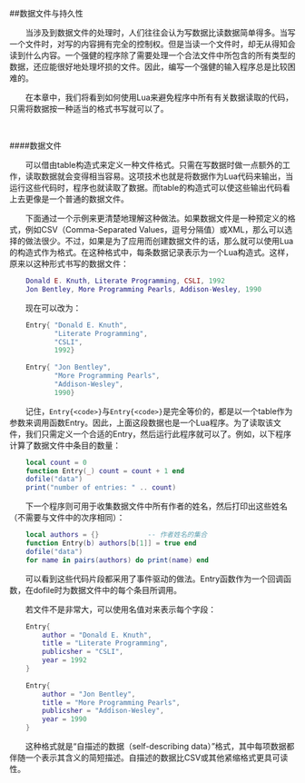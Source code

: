 ##数据文件与持久性

&emsp;&emsp;当涉及到数据文件的处理时，人们往往会认为写数据比读数据简单得多。当写一个文件时，对写的内容拥有完全的控制权。但是当读一个文件时，却无从得知会读到什么内容。一个强健的程序除了需要处理一个合法文件中所包含的所有类型的数据，还应能很好地处理坏损的文件。因此，编写一个强健的输入程序总是比较困难的。

&emsp;&emsp;在本章中，我们将看到如何使用Lua来避免程序中所有有关数据读取的代码，只需将数据按一种适当的格式书写就可以了。

&emsp;&emsp;

####数据文件

&emsp;&emsp;可以借由table构造式来定义一种文件格式。只需在写数据时做一点额外的工作，读取数据就会变得相当容易。这项技术也就是将数据作为Lua代码来输出，当运行这些代码时，程序也就读取了数据。而table的构造式可以使这些输出代码看上去更像是一个普通的数据文件。

&emsp;&emsp;下面通过一个示例来更清楚地理解这种做法。如果数据文件是一种预定义的格式，例如CSV（Comma-Separated Values，逗号分隔值）或XML，那么可以选择的做法很少。不过，如果是为了应用而创建数据文件的话，那么就可以使用Lua的构造式作为格式。在这种格式中，每条数据记录表示为一个Lua构造式。这样，原来以这种形式书写的数据文件：

```lua
    Donald E. Knuth, Literate Programming, CSLI, 1992
    Jon Bentley, More Programming Pearls, Addison-Wesley, 1990
```

&emsp;&emsp;现在可以改为：

```lua
    Entry{ "Donald E. Knuth",
           "Literate Programming",
           "CSLI",
           1992}
           
    Entry{ "Jon Bentley",
           "More Programming Pearls",
           "Addison-Wesley",
           1990}
```

&emsp;&emsp;记住，`Entry{<code>}`与`Entry{<code>}`是完全等价的，都是以一个table作为参数来调用函数Entry。因此，上面这段数据也是一个Lua程序。为了读取该文件，我们只需定义一个合适的Entry，然后运行此程序就可以了。例如，以下程序计算了数据文件中条目的数量：

```lua
    local count = 0
    function Entry(_) count = count + 1 end
    dofile("data")
    print("number of entries: " .. count)
```

&emsp;&emsp;下一个程序则可用于收集数据文件中所有作者的姓名，然后打印出这些姓名（不需要与文件中的次序相同）：

```lua
    local authors = {}            -- 作者姓名的集合
    function Entry(b) authors[b[1]] = true end
    dofile("data")
    for name in pairs(authors) do print(name) end
```

&emsp;&emsp;可以看到这些代码片段都采用了事件驱动的做法。Entry函数作为一个回调函数，在dofile时为数据文件中的每个条目所调用。

&emsp;&emsp;若文件不是非常大，可以使用名值对来表示每个字段：

```lua
    Entry{
        author = "Donald E. Knuth",
        title = "Literate Programming",
        publicsher = "CSLI",
        year = 1992
    }
    
    Entry{
        author = "Jon Bentley",
        title = "More Programming Pearls",
        publicsher = "Addison-Wesley",
        year = 1990
    }
```

&emsp;&emsp;这种格式就是“自描述的数据（self-describing data）”格式，其中每项数据都伴随一个表示其含义的简短描述。自描述的数据比CSV或其他紧缩格式更具可读性。